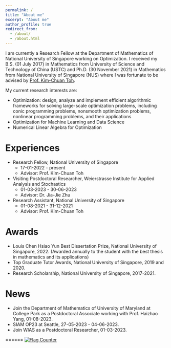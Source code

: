 ```yaml
---
permalink: /
title: "About me"
excerpt: "About me"
author_profile: true
redirect_from: 
  - /about/
  - /about.html
---
```


I am currently a Research Fellow at the Department of Mathematics of National University of Singapore working on Optimization. I received my B.S. (01 July 2017) in Mathematics from University of Science and Technology of China (USTC) and Ph.D. (30 November 2021) in Mathematics from National University of Singapore (NUS) where I was fortunate to be advised by [Prof. Kim-Chuan Toh](https://blog.nus.edu.sg/mattohkc/).

My current research interests are:
- Optimization: design, analyze and implement efficient algorithmic frameworks for solving large-scale optimization problems, including conic programming problems, nonsmooth optimization problems, nonlinear programming problems, and their applications
- Optimization for Machine Learning and Data Science
- Numerical Linear Algebra for Optimization

Experiences
======
- Research Fellow, National University of Singapore
  - 17-01-2022 - present
  - Advisor: Prof. Kim-Chuan Toh
- Visiting Postdoctoral Researcher, Weierstrasse Institute for Applied Analysis and Stochastics
  - 01-03-2023 - 30-06-2023
  - Advisor: Dr. Jia-Jie Zhu
- Research Assistant, National University of Singapore
  - 01-08-2021 - 31-12-2021
  - Advisor: Prof. Kim-Chuan Toh

Awards
======
- Louis Chen Hsiao Yun Best Dissertation Prize, National University of Singapore, 2022. (Awarded annually to the student with the best thesis in mathematics and its applications)
- Top Graduate Tutor Awards, National University of Singapore, 2019 and 2020.
- Research Scholarship, National University of Singapore, 2017-2021.

News
======
- Join the Department of Mathematics of University of Maryland at College Park as a Postdoctoral Associate working with Prof. Haizhao Yang, 01-08-2023.
- SIAM OP23 at Seattle, 27-05-2023 - 04-06-2023.
- Join WIAS as a Postdoctoral Researcher, 01-03-2023.

======
<a href="https://info.flagcounter.com/3SGt"><img src="https://s11.flagcounter.com/count2/3SGt/bg_FFFFFF/txt_000000/border_CCCCCC/columns_2/maxflags_10/viewers_0/labels_0/pageviews_0/flags_0/percent_0/" alt="Flag Counter" border="0"></a>